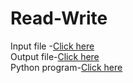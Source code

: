 # Read-Write
Input file -[Click here](Input.csv)<br>
Output file-[Click here](Output.csv)<br>
Python program-[Click here](Program.py)